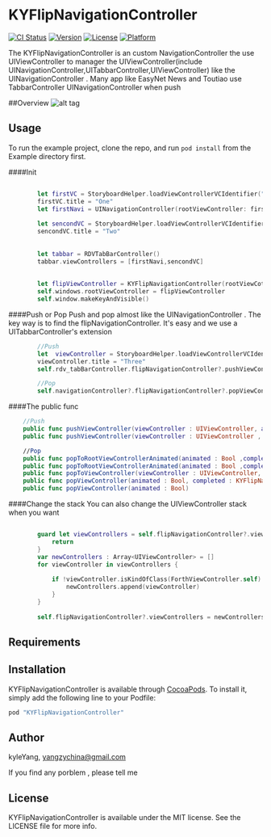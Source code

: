 # KYFlipNavigationController

[![CI Status](http://img.shields.io/travis/kyleYang/KYFlipNavigationController.svg?style=flat)](https://travis-ci.org/kyleYang/KYFlipNavigationController)
[![Version](https://img.shields.io/cocoapods/v/KYFlipNavigationController.svg?style=flat)](http://cocoapods.org/pods/KYFlipNavigationController)
[![License](https://img.shields.io/cocoapods/l/KYFlipNavigationController.svg?style=flat)](http://cocoapods.org/pods/KYFlipNavigationController)
[![Platform](https://img.shields.io/cocoapods/p/KYFlipNavigationController.svg?style=flat)](http://cocoapods.org/pods/KYFlipNavigationController)

The KYFlipNavigationController is an custom NavigationController the use UIViewController to manager the UIViewController(include UINavigationController,UITabbarController,UIViewController) like the UINavigationController .
Many app like EasyNet News and Toutiao use TabbarController UINavigationController when push

##Overview
![alt tag](https://github.com/kyleYang/KYFlipNavigationController/blob/master/Example/KYFlipNavigationController/KYFlipNavigationController.gif)

## Usage

To run the example project, clone the repo, and run `pod install` from the Example directory first.

####Init
```swift

		let firstVC = StoryboardHelper.loadViewControllerVCIdentifier("FirstViewController") //load viewcontroller from storyboard
        firstVC.title = "One"
        let firstNavi = UINavigationController(rootViewController: firstVC)
        
        let sencondVC = StoryboardHelper.loadViewControllerVCIdentifier("SecondViewController")
        sencondVC.title = "Two"
        
        
        let tabbar = RDVTabBarController()
        tabbar.viewControllers = [firstNavi,sencondVC]
        
        
        let flipViewController = KYFlipNavigationController(rootViewCotroller: tabbar)
        self.windows.rootViewController = flipViewController
        self.window.makeKeyAndVisible()

```
####Push or Pop
Push and pop almost like the UINavigationController . The key way is to find the flipNavigationController. It's easy and we use a UITabbarController's extension
```swift
		//Push
  		let  viewController = StoryboardHelper.loadViewControllerVCIdentifier("NavigationController")
        viewController.title = "Three"
        self.rdv_tabBarController.flipNavigationController?.pushViewController(viewController, animated: true) //find the navigationCotroller use self.pushViewController

        //Pop
        self.navigationController?.flipNavigationController?.popViewController(true)

```
####The public func 

```swift
	//Push
    public func pushViewController(viewController : UIViewController, animated : Bool, completed : KYFlipNavigationCompletionBlock?)
    public func pushViewController(viewController : UIViewController , animated: Bool) 

    //Pop
    public func popToRootViewControllerAnimated(animated : Bool ,completed : KYFlipNavigationCompletionBlock?)
    public func popToRootViewControllerAnimated(animated : Bool ,completed : KYFlipNavigationCompletionBlock?)
	public func popToViewController(viewController : UIViewController, animated : Bool, completed : KYFlipNavigationCompletionBlock?)
	public func popViewController(animated : Bool, completed : KYFlipNavigationCompletionBlock?)
	public func popViewController(animated : Bool)
```
####Change the stack
You can also change the UIViewController stack when you want

```swift

 		guard let viewControllers = self.flipNavigationController?.viewControllers else {
            return
        }
        var newControllers : Array<UIViewController> = []
        for viewController in viewControllers {
            
            if !viewController.isKindOfClass(ForthViewController.self) {
                newControllers.append(viewController)
            }
        }
        
        self.flipNavigationController?.viewControllers = newControllers

```


## Requirements

## Installation

KYFlipNavigationController is available through [CocoaPods](http://cocoapods.org). To install
it, simply add the following line to your Podfile:

```ruby
pod "KYFlipNavigationController"
```

## Author

kyleYang, yangzychina@gmail.com

If you find any porblem , please tell me

## License

KYFlipNavigationController is available under the MIT license. See the LICENSE file for more info.
